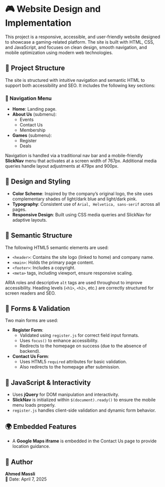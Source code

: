 # 🎮 Website Design and Implementation

This project is a responsive, accessible, and user-friendly website designed to showcase a gaming-related platform. The site is built with HTML, CSS, and JavaScript, and focuses on clean design, smooth navigation, and mobile optimization using modern web technologies.

## 📁 Project Structure

The site is structured with intuitive navigation and semantic HTML to support both accessibility and SEO. It includes the following key sections:

### 🧭 Navigation Menu

- **Home**: Landing page.
- **About Us** (submenu):
  - Events
  - Contact Us
  - Membership
- **Games** (submenu):
  - Register
  - Deals

Navigation is handled via a traditional nav bar and a mobile-friendly **SlickNav** menu that activates at a screen width of 767px. Additional media queries handle layout adjustments at 479px and 900px.

## 🎨 Design and Styling

- **Color Scheme**: Inspired by the company’s original logo, the site uses complementary shades of light/dark blue and light/dark pink.
- **Typography**: Consistent use of `Arial, Helvetica, sans-serif` across all pages.
- **Responsive Design**: Built using CSS media queries and SlickNav for adaptive layouts.

## 🧱 Semantic Structure

The following HTML5 semantic elements are used:

- `<header>`: Contains the site logo (linked to home) and company name.
- `<main>`: Holds the primary page content.
- `<footer>`: Includes a copyright.
- `<meta>` tags, including viewport, ensure responsive scaling.

ARIA roles and descriptive `alt` tags are used throughout to improve accessibility. Heading levels (`<h1>`, `<h2>`, etc.) are correctly structured for screen readers and SEO.

## 📄 Forms & Validation

Two main forms are used:

- **Register Form**:
  - Validated using `register.js` for correct field input formats.
  - Uses `focus()` to enhance accessibility.
  - Redirects to the homepage on success (due to the absence of backend).
- **Contact Us Form**:
  - Uses HTML5 `required` attributes for basic validation.
  - Also redirects to the homepage after submission.

## 📱 JavaScript & Interactivity

- Uses **jQuery** for DOM manipulation and interactivity.
- **SlickNav** is initialized within `$(document).ready()` to ensure the mobile menu loads properly.
- `register.js` handles client-side validation and dynamic form behavior.

## 🌍 Embedded Features

- A **Google Maps iframe** is embedded in the Contact Us page to provide location guidance.



## 📌 Author

**Ahmed Massli**  
📅 Date: April 7, 2025
